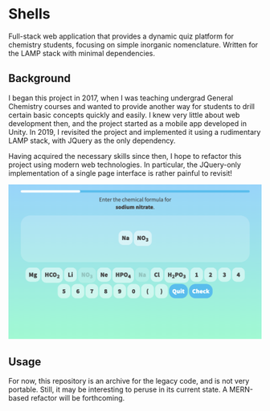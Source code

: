 # Shells

Full-stack web application that provides a dynamic quiz platform for chemistry students, focusing on simple inorganic nomenclature. Written for the LAMP stack with minimal dependencies.

## Background

I began this project in 2017, when I was teaching undergrad General Chemistry courses and wanted to provide another way for students to drill certain basic concepts quickly and easily. I knew very little about web development then, and the project started as a mobile app developed in Unity. In 2019, I revisited the project and implemented it using a rudimentary LAMP stack, with JQuery as the only dependency.

Having acquired the necessary skills since then, I hope to refactor this project using modern web technologies. In particular, the JQuery-only implementation of a single page interface is rather painful to revisit!

![The main interface of Shells provides a mobile-friendly user interface for solving chemical nomenclature problems.](./images/preview_shells.png)

## Usage

For now, this repository is an archive for the legacy code, and is not very portable. Still, it may be interesting to peruse in its current state. A MERN-based refactor will be forthcoming.